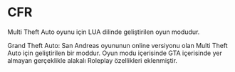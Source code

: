 # CFR
Multi Theft Auto oyunu için LUA dilinde geliştirilen oyun modudur.

Grand Theft Auto: San Andreas oyununun online versiyonu olan Multi Theft Auto için geliştirilen bir moddur. Oyun modu içerisinde GTA içerisinde yer almayan gerçeklikle alakalı Roleplay özellikleri eklenmiştir.

